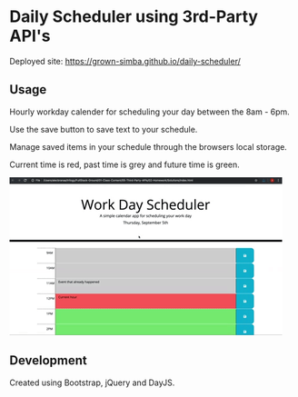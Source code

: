# Daily Scheduler using 3rd-Party API's

Deployed site: https://grown-simba.github.io/daily-scheduler/

## Usage

Hourly workday calender for scheduling your day between the 8am - 6pm.

Use the save button to save text to your schedule.

Manage saved items in your schedule through the browsers local storage.

Current time is red, past time is grey and future time is green.



![Alt text](./Assets/asset-dailyscheduler-function.gif)

## Development

Created using Bootstrap, jQuery and DayJS.